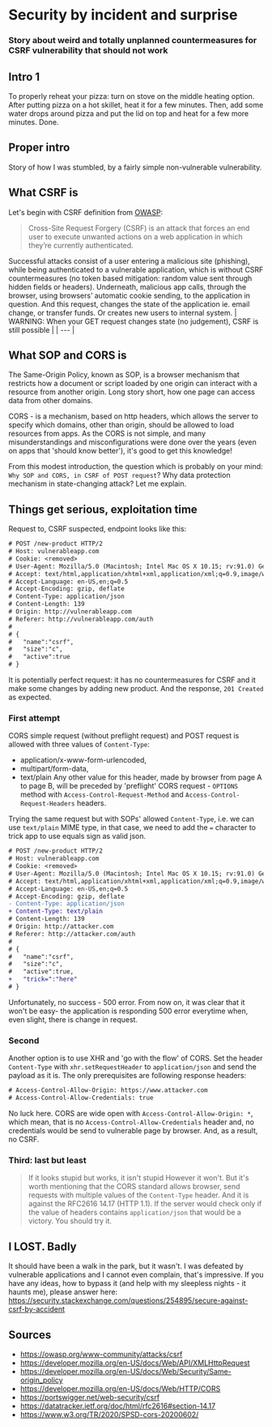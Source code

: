 # Security by incident and surprise 
### Story about weird and totally unplanned countermeasures for CSRF vulnerability that should not work
## Intro 1
To properly reheat your pizza: turn on stove on the middle heating option. After putting pizza on a hot skillet, heat it for a few minutes. Then, add some water drops around pizza and put the lid on top and heat for a few more minutes. Done.
## Proper intro
Story of how I was stumbled, by a fairly simple non-vulnerable vulnerability. 
## What CSRF is
Let's begin with CSRF definition from [OWASP](https://owasp.org): 
> Cross-Site Request Forgery (CSRF) is an attack that forces an end user to execute unwanted actions on a web application in which they’re currently authenticated.

Successful attacks consist of a user entering a malicious site (phishing), while being authenticated to a vulnerable application, which is without CSRF countermeasures (no token based mitigation: random value sent through hidden fields or headers). Underneath, malicious app calls, through the browser, using browsers’ automatic cookie sending, to the application in question. And this request, changes the state of the application ie. email change, or transfer funds. Or creates new users to internal system.
| WARNING: When your GET request changes state (no judgement), CSRF is still possible |
| --- |
## What SOP and CORS is
The Same-Origin Policy, known as SOP, is a browser mechanism that restricts how a document or script loaded by one origin can interact with a resource from another origin. Long story short, how one page can access data from other domains.

CORS - is a mechanism, based on http headers, which allows the server to specify which domains, other than origin, should be allowed to load resources from apps. As the CORS is not simple, and many misunderstandings and misconfigurations were done over the years (even on apps that 'should know better'), it's good to get this knowledge!

From this modest introduction, the question which is probably on your mind: `Why SOP and CORS, in CSRF of POST request`? Why data protection mechanism in state-changing attack? Let me explain.

## Things get serious, exploitation time
Request to, CSRF suspected, endpoint looks like this:
```diff
# POST /new-product HTTP/2
# Host: vulnerableapp.com
# Cookie: <removed>
# User-Agent: Mozilla/5.0 (Macintosh; Intel Mac OS X 10.15; rv:91.0) Gecko/20100101 Firefox/91.0
# Accept: text/html,application/xhtml+xml,application/xml;q=0.9,image/webp,*/*;q=0.8
# Accept-Language: en-US,en;q=0.5
# Accept-Encoding: gzip, deflate
# Content-Type: application/json
# Content-Length: 139
# Origin: http://vulnerableapp.com
# Referer: http://vulnerableapp.com/auth
# 
# {
#   "name":"csrf",
#   "size":"c",
#   "active":true
# }
```
It is potentially perfect request: it has no countermeasures for CSRF and it make some changes by adding new product. And the response, `201 Created` as expected. 

### First attempt 
CORS simple request (without preflight request) and POST request is allowed with three values of `Content-Type`:
* application/x-www-form-urlencoded, 
* multipart/form-data, 
* text/plain
Any other value for this header, made by browser from page A to page B, will be preceded by 'preflight' CORS request - `OPTIONS` method with `Access-Control-Request-Method` and `Access-Control-Request-Headers` headers.

Trying the same request but with SOPs' allowed `Content-Type`, i.e. we can use `text/plain` MIME type, in that case, we need to add the `=` character to trick app to use equals sign as valid json.
```diff
# POST /new-product HTTP/2
# Host: vulnerableapp.com
# Cookie: <removed>
# User-Agent: Mozilla/5.0 (Macintosh; Intel Mac OS X 10.15; rv:91.0) Gecko/20100101 Firefox/91.0
# Accept: text/html,application/xhtml+xml,application/xml;q=0.9,image/webp,*/*;q=0.8
# Accept-Language: en-US,en;q=0.5
# Accept-Encoding: gzip, deflate
- Content-Type: application/json
+ Content-Type: text/plain
# Content-Length: 139
# Origin: http://attacker.com
# Referer: http://attacker.com/auth
# 
# {
#   "name":"csrf",
#   "size":"c",
#   "active":true,
+   "trick=":"here"
# }
```
Unfortunately, no success - 500 error. From now on, it was clear that it won't be easy- the application is responding 500 error everytime when, even slight, there is change in request. 

### Second
Another option is to use XHR and 'go with the flow' of CORS. Set the header `Content-Type` with `xhr.setRequestHeader` to `application/json` and send the payload as it is. The only prerequisites are following response headers: 
```diff
# Access-Control-Allow-Origin: https://www.attacker.com
# Access-Control-Allow-Credentials: true 
```
No luck here. CORS are wide open with `Access-Control-Allow-Origin: *`, which mean, that is no `Access-Control-Allow-Credentials` header and, no credentials would be send to vulnerable page by browser. And, as a result, no CSRF.

### Third: last but least 
> If it looks stupid but works, it isn't stupid
However it won't. But it's worth mentioning that the CORS standard allows browser, send requests with multiple values of the `Content-Type` header. And it is against the RFC2616 14.17 (HTTP 1.1). If the server would check only if the value of headers contains `application/json` that would be a victory. You should try it.

## I LOST. Badly 
It should have been a walk in the park, but it wasn't. I was defeated by vulnerable applications and I cannot even complain, that's impressive. If you have any ideas, how to bypass it (and help with my sleepless nights - it haunts me), please answer here: https://security.stackexchange.com/questions/254895/secure-against-csrf-by-accident

## Sources 
* https://owasp.org/www-community/attacks/csrf
* https://developer.mozilla.org/en-US/docs/Web/API/XMLHttpRequest
* https://developer.mozilla.org/en-US/docs/Web/Security/Same-origin_policy
* https://developer.mozilla.org/en-US/docs/Web/HTTP/CORS
* https://portswigger.net/web-security/csrf
* https://datatracker.ietf.org/doc/html/rfc2616#section-14.17
* https://www.w3.org/TR/2020/SPSD-cors-20200602/
